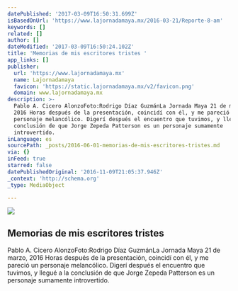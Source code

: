 ```yaml
---
datePublished: '2017-03-09T16:50:31.699Z'
isBasedOnUrl: 'https://www.lajornadamaya.mx/2016-03-21/Reporte-8-am'
keywords: []
related: []
author: []
dateModified: '2017-03-09T16:50:24.102Z'
title: 'Memorias de mis escritores tristes '
app_links: []
publisher:
  url: 'https://www.lajornadamaya.mx'
  name: Lajornadamaya
  favicon: 'https://static.lajornadamaya.mx/v2/favicon.png'
  domain: www.lajornadamaya.mx
description: >-
  Pablo A. Cicero AlonzoFoto:Rodrigo Díaz GuzmánLa Jornada Maya 21 de marzo,
  2016 Horas después de la presentación, coincidí con él, y me pareció un
  personaje melancólico. Digerí después el encuentro que tuvimos, y llegué a la
  conclusión de que Jorge Zepeda Patterson es un personaje sumamente
  introvertido.
inLanguage: es
sourcePath: _posts/2016-06-01-memorias-de-mis-escritores-tristes.md
via: {}
inFeed: true
starred: false
datePublishedOriginal: '2016-11-09T21:05:37.946Z'
_context: 'http://schema.org'
_type: MediaObject

---
```

<article style=""><img src="https://s3-us-west-2.amazonaws.com/the-grid-img/p/aa938b7c8e3fc863f2128684cf41aaae7802439a.jpg" /><h1>Memorias de mis escritores tristes </h1><p>Pablo A. Cicero AlonzoFoto:Rodrigo Díaz GuzmánLa Jornada Maya 21 de marzo, 2016 Horas después de la presentación, coincidí con él, y me pareció un personaje melancólico. Digerí después el encuentro que tuvimos, y llegué a la conclusión de que Jorge Zepeda Patterson es un personaje sumamente introvertido.</p></article>